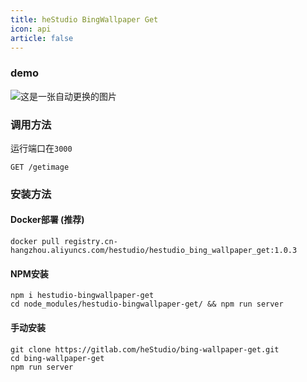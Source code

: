 ```yaml
---
title: heStudio BingWallpaper Get
icon: api
article: false
---
```


### demo
![这是一张自动更换的图片](https://hbwg.hestudio.org/getimage)

### 调用方法
运行端口在`3000`
```
GET /getimage
```

### 安装方法
#### Docker部署 (推荐)
```shell
docker pull registry.cn-hangzhou.aliyuncs.com/hestudio/hestudio_bing_wallpaper_get:1.0.3
```
#### NPM安装
```shell
npm i hestudio-bingwallpaper-get
cd node_modules/hestudio-bingwallpaper-get/ && npm run server
```

#### 手动安装
```shell
git clone https://gitlab.com/heStudio/bing-wallpaper-get.git
cd bing-wallpaper-get
npm run server
```

